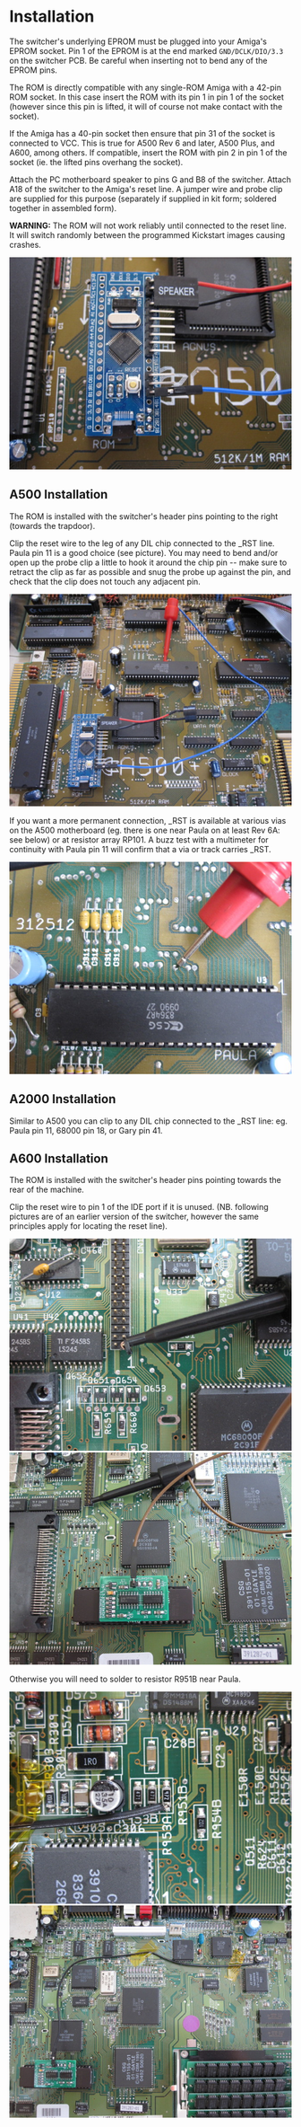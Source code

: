 # Installation

The switcher's underlying EPROM must be plugged into your Amiga's
EPROM socket. Pin 1 of the EPROM is at the end marked
`GND/DCLK/DIO/3.3` on the switcher PCB. Be careful when inserting not
to bend any of the EPROM pins.

The ROM is directly compatible with any single-ROM Amiga with a 42-pin
ROM socket. In this case insert the ROM with its pin 1 in pin 1 of the
socket (however since this pin is lifted, it will of course not make
contact with the socket).

If the Amiga has a 40-pin socket then ensure that pin 31 of the socket
is connected to VCC. This is true for A500 Rev 6 and later, A500 Plus,
and A600, among others. If compatible, insert the ROM with pin 2 in
pin 1 of the socket (ie. the lifted pins overhang the socket).

Attach the PC motherboard speaker to pins G and B8 of the
switcher. Attach A18 of the switcher to the Amiga's reset line. A
jumper wire and probe clip are supplied for this purpose (separately
if supplied in kit form; soldered together in assembled form).

**WARNING:** The ROM will not work reliably until connected to the
reset line. It will switch randomly between the programmed Kickstart
images causing crashes.

![Vanilla hookup to the switcher](assets/40_hookup_vanilla.jpg)


## A500 Installation
The ROM is installed with the switcher's header pins pointing to the
right (towards the trapdoor).

Clip the reset wire to the leg of any DIL chip connected to the _RST
line. Paula pin 11 is a good choice (see picture). You may need to
bend and/or open up the probe clip a little to hook it around the chip
pin -- make sure to retract the clip as far as possible and snug the
probe up against the pin, and check that the clip does not touch any
adjacent pin.

![Hookup to Paula pin 11](assets/50_a500_hookup_paula.jpg)

If you want a more permanent connection, _RST is available at various
vias on the A500 motherboard (eg. there is one near Paula on at least
Rev 6A: see below) or at resistor array RP101. A buzz
test with a multimeter for continuity with Paula pin 11 will confirm
that a via or track carries _RST.

![Hookup to Rev 6A via](assets/51_a500_hookup_via.jpg)

## A2000 Installation
Similar to A500 you can clip to any DIL chip connected to the _RST
line: eg. Paula pin 11, 68000 pin 18, or Gary pin 41.

## A600 Installation
The ROM is installed with the switcher's header pins pointing towards
the rear of the machine.

Clip the reset wire to pin 1 of the IDE port if it is
unused. (NB. following pictures are of an earlier version of the
switcher, however the same principles apply for locating the reset
line).

![Hookup to A600 IDE port](../v1/assets/30_a600_hookup_ide.jpg)
![Hookup to A600 IDE port](../v1/assets/31_a600_hookup_ide.jpg)

Otherwise you will need to solder to resistor
R951B near Paula.

![Hookup to A600 resistor R951B](../v1/assets/40_a600_hookup_r951b.jpg)
![Hookup to A600 resistor R951B](../v1/assets/41_a600_hookup_r951b.jpg)
